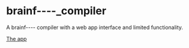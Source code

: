# brainf----_compiler
A brainf---- compiler with a web app interface and limited functionality.

[The app](https://share.streamlit.io/advaithca/brainf----_compiler/WebApp/app.py)
